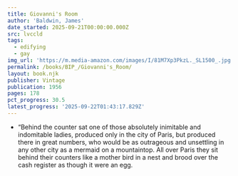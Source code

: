 ```yaml
---
title: Giovanni's Room
author: 'Baldwin, James'
date_started: 2025-09-21T00:00:00.000Z
src: lvccld
tags:
  - edifying
  - gay
img_url: 'https://m.media-amazon.com/images/I/81M7Xp3PkzL._SL1500_.jpg'
permalink: /books/BIP_/Giovanni's_Room/
layout: book.njk
publisher: Vintage
publication: 1956
pages: 178
pct_progress: 30.5
latest_progress: '2025-09-22T01:43:17.829Z'
---
```

* <span meta="30.5@2025-09-22T01:43:17.829Z"></span> “Behind the counter sat one of those absolutely inimitable and indomitable ladies, produced only in the city of Paris, but produced there in great numbers, who would be as outrageous and unsettling in any other city as a mermaid on a mountaintop. All over Paris they sit behind their counters like a mother bird in a nest and brood over the cash register as though it were an egg. 